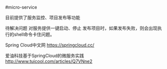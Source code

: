 ﻿#micro-service

目前提供了服务监控、项目发布等功能

待解决问题
	对服务提供一键启动、停止
	发布项目时，如果发布失败，则会出现执行的shell命令卡住问题。

Spring Cloud中文网
https://springcloud.cc/

爱油科技基于SpringCloud的微服务实践
http://www.tuicool.com/articles/Q7VNne2